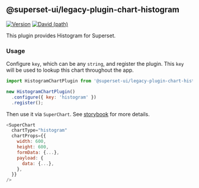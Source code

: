 ## @superset-ui/legacy-plugin-chart-histogram

[![Version](https://img.shields.io/npm/v/@superset-ui/legacy-plugin-chart-histogram.svg?style=flat-square)](https://img.shields.io/npm/v/@superset-ui/legacy-plugin-chart-histogram.svg?style=flat-square)
[![David (path)](https://img.shields.io/david/apache-superset/superset-ui.svg?path=packages%2Fsuperset-ui-legacy-plugin-chart-histogram&style=flat-square)](https://david-dm.org/apache-superset/superset-ui?path=packages/superset-ui-legacy-plugin-chart-histogram)

This plugin provides Histogram for Superset.

### Usage

Configure `key`, which can be any `string`, and register the plugin. This `key` will be used to lookup this chart throughout the app.

```js
import HistogramChartPlugin from '@superset-ui/legacy-plugin-chart-histogram';

new HistogramChartPlugin()
  .configure({ key: 'histogram' })
  .register();
```

Then use it via `SuperChart`. See [storybook](https://apache-superset.github.io/superset-ui-legacy/?selectedKind=plugin-chart-histogram) for more details.

```js
<SuperChart
  chartType="histogram"
  chartProps={{
    width: 600,
    height: 600,
    formData: {...},
    payload: {
      data: {...},
    },
  }}
/>
```